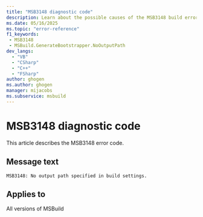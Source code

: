 ```yaml
---
title: "MSB3148 diagnostic code"
description: Learn about the possible causes of the MSB3148 build error, and get troubleshooting tips.
ms.date: 05/16/2025
ms.topic: "error-reference"
f1_keywords:
 - MSB3148
 - MSBuild.GenerateBootstrapper.NoOutputPath
dev_langs:
  - "VB"
  - "CSharp"
  - "C++"
  - "FSharp"
author: ghogen
ms.author: ghogen
manager: mijacobs
ms.subservice: msbuild
---
```


# MSB3148 diagnostic code

<!-- :::ErrorDefinitionDescription::: -->
<!-- :::editable-content name="introDescription"::: -->
This article describes the MSB3148 error code.
<!-- :::editable-content-end::: -->

## Message text

<!-- :::editable-content name="messageText"::: -->
`MSB3148: No output path specified in build settings.`
<!-- :::editable-content-end::: -->
<!-- MSB3148: No output path specified in build settings. -->

<!-- :::editable-content name="postOutputDescription"::: -->
<!--
{StrBegin="MSB3148: "}
-->
<!-- :::editable-content-end::: -->
<!-- :::ErrorDefinitionDescription-end::: -->

## Applies to

All versions of MSBuild
